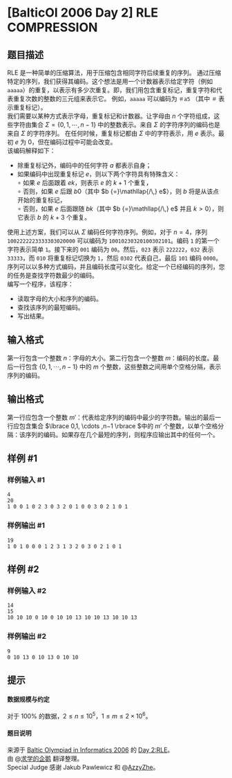 # [BalticOI 2006 Day 2] RLE COMPRESSION

## 题目描述

RLE 是一种简单的压缩算法，用于压缩包含相同字符后续重复的序列。 通过压缩特定的序列，我们获得其编码。这个想法是用一个计数器表示给定字符（例如 $\texttt{aaaaa}$）的重复，以表示有多少次重复。即，我们用包含重复标记，重复字符和代表重复次数的整数的三元组来表示它。 例如，$\texttt{aaaaa}$ 可以编码为 $\texttt{＃a5}$ （其中 $\texttt{＃}$ 表示重复标记）。  
我们需要以某种方式表示字母，重复标记和计数器。让字母由 $n$ 个字符组成，这些字符由集合 $\Sigma= \lbrace 0,1, \cdots ,n-1 \rbrace$ 中的整数表示。来自 $\Sigma$ 的字符序列的编码也是来自 $\Sigma$ 的字符序列。 在任何时候，重复标记都由 $\Sigma$ 中的字符表示，用 $e$ 表示。最初 $e$ 为 $0$，但在编码过程中可能会改变。  
该编码解释如下：  
- 除重复标记外，编码中的任何字符 $a$ 都表示自身；  
- 如果编码中出现重复标记 $e$，则以下两个字符具有特殊含义：  
   $\circ$ 如果 $e$ 后面跟着 $ek$，则表示 $e$ 的 $k+1$ 个重复，  
   $\circ$ 否则，如果 $e$ 后跟 $b0$（其中 $b {=}\mathllap{/\,} e$），则 $b$ 将是从该点开始的重复标记，  
   $\circ$ 否则，如果 $e$ 后面跟随 $bk$（其中 $b {=}\mathllap{/\,} e$ 并且 $k>0$），则它表示 $b$ 的 $k+3$ 个重复。  
  
使用上述方案，我们可以从 $\Sigma$ 编码任何字符序列。例如，对于 $n=4$，序列 $\texttt{1002222223333303020000}$ 可以编码为 $\texttt{10010230320100302101}$。编码 $\texttt{1}$ 的第一个字符表示简单 $\texttt{1}$。接下来的 $\texttt{001}$ 编码为 $\texttt{00}$。然后，$\texttt{023}$ 表示 $\texttt{222222}$，$\texttt{032}$ 表示 $\texttt{33333}$，而 $\texttt{010}$ 将重复标记切换为 $\texttt{1}$，然后 $\texttt{0302}$ 代表自己，最后 $\texttt{101}$ 编码 $\texttt{0000}$。  
序列可以以多种方式编码，并且编码长度可以变化。给定一个已经编码的序列，您的任务是查找字符数最少的编码。  
编写一个程序，该程序：  
- 读取字母的大小和序列的编码。  
- 查找该序列的最短编码。  
- 写出结果。

## 输入格式

第一行包含一个整数 $n$：字母的大小。第二行包含一个整数 $m$：编码的长度。最后一行包含 $\lbrace 0,1, \cdots ,n−1 \rbrace$ 中的 $m$ 个整数，这些整数之间用单个空格分隔，表示序列的编码。

## 输出格式

第一行应包含一个整数 $m'$：代表给定序列的编码中最少的字符数。输出的最后一行应包含集合 $\lbrace 0,1, \cdots ,n−1 \rbrace $中的 $m'$ 个整数，以单个空格分隔：该序列的编码。如果存在几个最短的序列，则程序应输出其中的任何一个。

## 样例 #1

### 样例输入 #1
```
4
20
1 0 0 1 0 2 3 0 3 2 0 1 0 0 3 0 2 1 0 1
```

### 样例输出 #1

```
19
1 0 1 0 0 0 1 2 3 1 3 2 0 3 0 2 1 0 1
```

## 样例 #2

### 样例输入 #2
```
14
15
10 10 10 0 10 0 10 10 13 10 10 13 10 10 13
```

### 样例输出 #2

```
9
0 10 13 0 10 13 0 10 10
```

## 提示

#### 数据规模与约定  
对于 $100 \%$ 的数据，$2 \le n \le 10^5$，$1 \le m \le 2×10^6$。
#### 题目说明  
来源于 [Baltic Olympiad in Informatics 2006](https://www.cs.helsinki.fi/group/boi2006/) 的 [Day 2:RLE](https://www.cs.helsinki.fi/group/boi2006/tasks/rle.pdf)。  
由 @[求学的企鹅](/user/271784) 翻译整理。  
Special Judge 感谢 Jakub Pawlewicz 和  @[AzzyZhe](/user/274209)。

